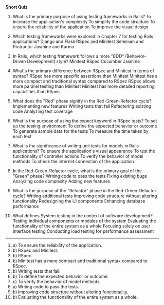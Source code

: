 **Short Quiz**

1. What is the primary purpose of using testing frameworks in Rails?
To increase the application's complexity
To simplify the code structure
To ensure the reliability of the application
To improve the visual design

2.  Which testing frameworks were explored in Chapter 7 for testing Rails applications?
Django and Flask
RSpec and Minitest
Selenium and Protractor
Jasmine and Karma

3. In Rails, which testing framework follows a more "BDD" (Behavior-Driven Development) style?
Minitest
RSpec
Cucumber
Jasmine

4. What's the primary difference between RSpec and Minitest in terms of syntax?
RSpec has more specific assertions than Minitest
Minitest has a more compact and traditional syntax compared to RSpec
RSpec allows more parallel testing than Minitest
Minitest has more detailed reporting capabilities than RSpec

5. What does the "Red" phase signify in the Red-Green-Refactor cycle?
Implementing new features
Writing tests that fail
Refactoring existing code
Analyzing test coverage

6. What is the purpose of using the expect keyword in RSpec tests?
To set up the testing environment
To define the expected behavior or outcome
To generate sample data for the tests
To measure the time taken by each test


7. What is the significance of writing unit tests for models in Rails applications?
To ensure the application's visual appearance
To test the functionality of controller actions
To verify the behavior of model methods
To check the internet connection of the application

8. In the Red-Green-Refactor cycle, what is the primary goal of the "Green" phase?
Writing code to pass the tests
Fixing existing bugs
Analyzing code complexity
Adding new features

9. What is the purpose of the "Refactor" phase in the Red-Green-Refactor cycle?
Writing additional tests
Improving code structure without altering functionality
Redesigning the UI components
Enhancing database performance

10. What defines System testing in the context of software development?
Testing individual components or modules of the system
Evaluating the functionality of the entire system as a whole
Focusing solely on user interface testing
Conducting load testing for performance assessment

___

1. a) To ensure the reliability of the application.
2. b) RSpec and Minitest.
3. b) RSpec.
4. b) Minitest has a more compact and traditional syntax compared to RSpec.
5. b) Writing tests that fail.
6. b) To define the expected behavior or outcome.
7. c) To verify the behavior of model methods.
8. a) Writing code to pass the tests.
9. b) Improving code structure without altering functionality.
10. b) Evaluating the functionality of the entire system as a whole.
